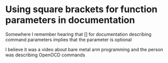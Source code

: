 # Using square brackets for function parameters in documentation

Somewhere I remember hearing that [] for documentation describing command parameters implies that the parameter is optional

I believe it was a video about bare metal arm programming and the person was describing OpenOCD commands